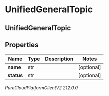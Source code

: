 # UnifiedGeneralTopic

## UnifiedGeneralTopic

## Properties

|Name | Type | Description | Notes|
|------------ | ------------- | ------------- | -------------|
| **name** | str |  | [optional] |
| **status** | str |  | [optional] |



_PureCloudPlatformClientV2 212.0.0_

